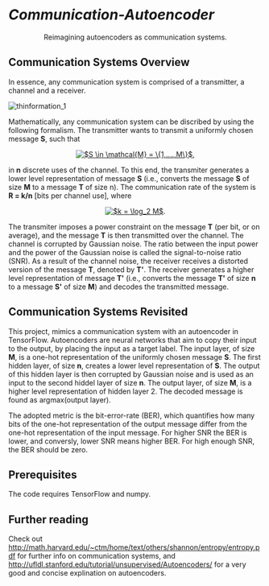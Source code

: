 # *Communication-Autoencoder*
<p align="center">
Reimagining autoencoders as communication systems. 
</p>
 
## Communication Systems Overview 
In essence, any communication system is comprised of a transmitter, a channel and a receiver.

![thinformation_1](https://user-images.githubusercontent.com/44330120/47397268-3c277180-d77a-11e8-8972-03cf41fc416d.jpg)

Mathematically, any communication system can be discribed by using the following formalism. The transmitter wants to transmit a uniformly chosen message 
**S**, such that 

<p align="center">
<a href="https://www.codecogs.com/eqnedit.php?latex=$S&space;\in&space;\mathcal{M}&space;=&space;\{1,....,M\}$" target="_blank"><img src="https://latex.codecogs.com/gif.latex?$S&space;\in&space;\mathcal{M}&space;=&space;\{1,....,M\}$" title="$S \in \mathcal{M} = \{1,....,M\}$" /></a>,
 </p>

in **n** discrete uses of the channel. To this end, the transmiter generates a lower level representation of message **S** (i.e., converts the message **S** of size **M** to a message **T** of size n). The communication rate of the system is **R = k/n** [bits per channel use], where 

<p align="center">
<a href="https://www.codecogs.com/eqnedit.php?latex=$k&space;=&space;\log_2&space;M$" target="_blank"><img src="https://latex.codecogs.com/gif.latex?$k&space;=&space;\log_2&space;M$" title="$k = \log_2 M$" /></a>.
</p>

The transmiter imposes a power constraint on the message **T** (per bit, or on average), and the message **T** is then transmitted over the channel. The channel is corrupted by Gaussian noise. The ratio between the input power and the power of the Gaussian noise is called the signal-to-noise ratio (SNR). As a result of the channel noise, the receiver receives a distorted version of the message **T**, denoted by **T'**. The receiver generates a higher level representation of message **T'** (i.e., converts the message **T'** of size **n** to a message **S'** of size **M**) and decodes the transmitted message. 

## Communication Systems Revisited 

This project, mimics a communication system with an autoencoder in TensorFlow. Autoencoders are neural networks that aim to copy their input to the output, by placing the input as a target label. The input layer, of size **M**, is a one-hot representation of the uniformly chosen message **S**. The first hidden layer, of size **n**, creates a lower level representation of **S**. The output of this hidden layer is then corrupted by Gaussian noise and is used as an input to the second hiddel layer of size **n**. The output layer, of size **M**, is a higher level representation of hidden layer 2. The decoded message is found as argmax(output layer).

The adopted metric is the bit-error-rate (BER), which quantifies how many bits of the one-hot representation of the output message differ from the one-hot representation of the input message. For higher SNR the BER is lower, and conversly, lower SNR means higher BER. For high enough SNR, the BER should be zero.

## Prerequisites 
The code requires TensorFlow and numpy.

## Further reading
Check out http://math.harvard.edu/~ctm/home/text/others/shannon/entropy/entropy.pdf for further info on communication systems, and http://ufldl.stanford.edu/tutorial/unsupervised/Autoencoders/ for a very good and concise explination on autoencoders. 
